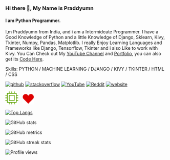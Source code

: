 ### Hi there 👋, My Name is Praddyumn
#### I am Python Programmer.

I,m Praddyumn from India, and i am a Intermideate Programmer. I have a Good Knowledge of Python and a little Knowledge of Django, Sklearn, Kivy, Tkinter, Numpy, Pandas, Matplotlib. I really Enjoy Learning Languages and Frameworks like Django, Tensorflow, Tkinter and i also Like to work with Kivy. You Can Check out My [YouTube Channel](https://www.youtube.com/channel/UCIs4qW1rvPCD0l9Zvls4ztg) and [Portfolio](https://praddyumnyadav.netlify.app), you can also get its [Code Here](https://github.com/PraddyumnYadav/PraddyumnYadavPortfolio).

Skills: PYTHON / MACHINE LEARNING / DJANGO / KIVY / TKINTER / HTML / CSS

[<img src='https://cdn.jsdelivr.net/npm/simple-icons@3.0.1/icons/github.svg' alt='github' height='40'>](https://github.com/PraddyumnYadav)  [<img src='https://cdn.jsdelivr.net/npm/simple-icons@3.0.1/icons/stackoverflow.svg' alt='stackoverflow' height='40'>](https://stackoverflow.com/users/15584394)  [<img src='https://cdn.jsdelivr.net/npm/simple-icons@3.0.1/icons/youtube.svg' alt='YouTube' height='40'>](https://www.youtube.com/channel/UCIs4qW1rvPCD0l9Zvls4ztg)  [<img src='https://cdn.jsdelivr.net/npm/simple-icons@3.0.1/icons/reddit.svg' alt='Reddit' height='40'>](https://www.reddit.com/user/PraddyumnYadav)  [<img src='https://cdn.jsdelivr.net/npm/simple-icons@3.0.1/icons/icloud.svg' alt='website' height='40'>](https://praddyumnyadav.netlify.app)  

<a href='https://docs.github.com/en/developers'><img src='https://raw.githubusercontent.com/acervenky/animated-github-badges/master/assets/devbadge.gif' width='40' height='40'></a> <a href='https://docs.github.com/en/github/supporting-the-open-source-community-with-github-sponsors'><img src='https://raw.githubusercontent.com/acervenky/animated-github-badges/master/assets/sponsorbadge.gif' width='35' height='35'></a> 

[![Top Langs](https://github-readme-stats.vercel.app/api/top-langs/?username=PraddyumnYadav)](https://github.com/anuraghazra/github-readme-stats)

![GitHub stats](https://github-readme-stats.vercel.app/api?username=PraddyumnYadav&show_icons=true)  

![GitHub metrics](https://metrics.lecoq.io/PraddyumnYadav)  

![GitHub streak stats](https://streak-stats.demolab.com/?user=PraddyumnYadav)  

![Profile views](https://gpvc.arturio.dev/PraddyumnYadav)  
